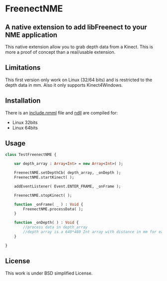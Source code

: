 FreenectNME
===========
A native extension to add libFreenect to your NME application
-------------------------------------------------------------

This native extension allow you to grab depth data from a Kinect. This is more a proof of concept than a real/usable extension.

Limitations
-----------
This first version only work on Linux (32/64 bits) and is restricted to the depth data in mm. Also it only supports Kinect4Windows.

Installation
------------
There is an [include.nmml](https://github.com/hyperfiction/HypPusher/blob/master/include.nmml) file and [ndll](https://github.com/hyperfiction/HypPusher/tree/master/ndll) are compiled for:
* Linux 32bits
* Linux 64bits

Usage
-----
```haxe
class TestFreenectNME {

	var depth_array : Array<Int> = new Array<Int>( );

	FreenectNME.setDepthCb( depth_array, _onDepth );
	FreenectNME.startKinect( );

	addEventListener( Event.ENTER_FRAME, _onFrame );

	FreenectNME.stopKinect( );

	function _onFrame( _ ) : Void {
		FreenectNME.processData( );
	}

	function _onDepth( ) : Void {
		//process data in depth_array
		//depth array is a 640*480 Int array with distance in mm for each pixels
	}

}
```

License
-------
This work is under BSD simplified License.
